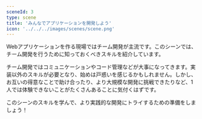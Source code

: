 ```yaml
---
sceneId: 3
type: scene
title: 'みんなでアプリケーションを開発しよう'
icon: '../../../images/scenes/scene.png'
---
```


Webアプリケーションを作る現場ではチーム開発が主流です。このシーンでは、チーム開発を行うために知っておくべきスキルを紹介しています。

チーム開発ではコミュニケーションやコード管理などが大事になってきます。実装以外のスキルが必要となり、始めは戸惑いを感じるかもしれません。しかし、お互いの得意なことで助け合ったり、より大規模な開発に挑戦できたりなど、1人では体験できないことがたくさんあることに気付くはずです。

このシーンのスキルを学んで、より実践的な開発にトライするための準備をしましょう！
